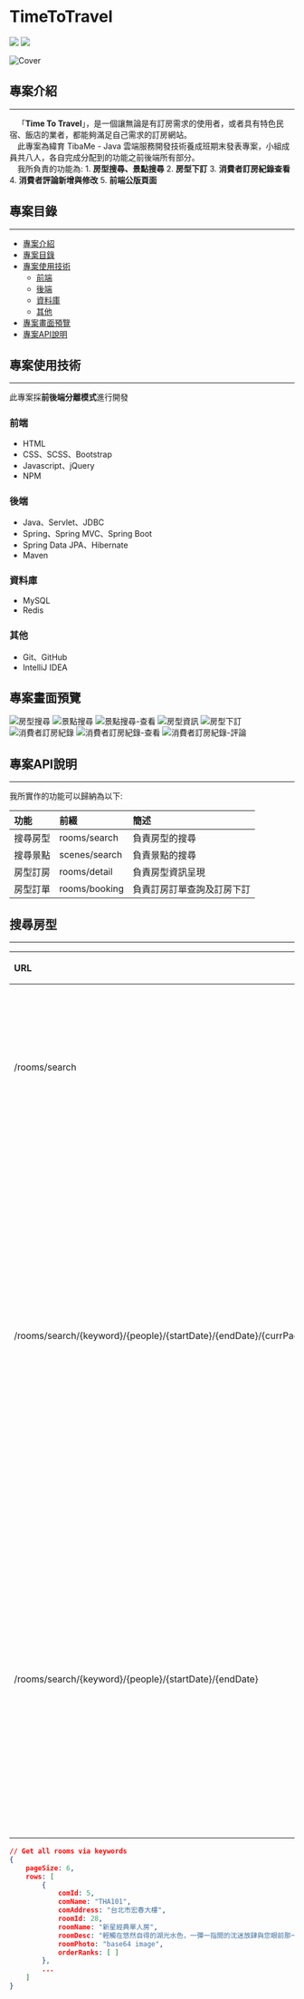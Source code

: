 # TimeToTravel

![](https://img.shields.io/badge/Spring_Boot-3.0.6-181717?style=for-the-badge?style=plastic&logo=springboot&color) ![](https://img.shields.io/badge/MySQL-8.0-181717?style=for-the-badge?style=plastic&logo=mysql&color=blue)

![Cover](/src/main/resources/static/images/cover/cover1.png)

##  專案介紹
---

&ensp;&ensp;「**Time To Travel**」，是一個讓無論是有訂房需求的使用者，或者具有特色民宿、飯店的業者，都能夠滿足自己需求的訂房網站。  
&ensp;&ensp;此專案為緯育 TibaMe - Java 雲端服務開發技術養成班期末發表專案，小組成員共八人，各自完成分配到的功能之前後端所有部分。  
&ensp;&ensp;我所負責的功能為:
    1. **房型搜尋、景點搜尋**
    2. **房型下訂**
    3. **消費者訂房紀錄查看**
    4. **消費者評論新增與修改**
    5. **前端公版頁面**

## 專案目錄
---

- [專案介紹](#專案介紹)
- [專案目錄](#專案目錄)
- [專案使用技術](#專案使用技術)
    - [前端](#前端)
    - [後端](#後端)
    - [資料庫](#資料庫)
    - [其他](#其他)
- [專案畫面預覽](#專案畫面預覽)
- [專案API說明](#專案API說明)

## 專案使用技術
---

此專案採**前後端分離模式**進行開發

### 前端

- HTML
- CSS、SCSS、Bootstrap
- Javascript、jQuery
- NPM

### 後端

- Java、Servlet、JDBC
- Spring、Spring MVC、Spring Boot
- Spring Data JPA、Hibernate
- Maven

### 資料庫

- MySQL
- Redis

### 其他

- Git、GitHub
- IntelliJ IDEA

## 專案畫面預覽

![房型搜尋](/src/main/resources/static/images/cover/%E6%88%BF%E5%9E%8B%E6%90%9C%E5%B0%8B.png)
![景點搜尋](/src/main/resources/static/images/cover/%E6%99%AF%E9%BB%9E%E6%90%9C%E5%B0%8B.png)
![景點搜尋-查看](/src/main/resources/static/images/cover/%E6%99%AF%E9%BB%9E%E6%90%9C%E5%B0%8B-%E6%9F%A5%E7%9C%8B.png)
![房型資訊](/src/main/resources/static/images/cover/%E6%88%BF%E5%9E%8B%E8%B3%87%E8%A8%8A.png)
![房型下訂](/src/main/resources/static/images/cover/%E6%88%BF%E5%9E%8B%E4%B8%8B%E8%A8%82.png)
![消費者訂房紀錄](/src/main/resources/static/images/cover/%E6%B6%88%E8%B2%BB%E8%80%85%E8%A8%82%E6%88%BF%E7%B4%80%E9%8C%84.png)
![消費者訂房紀錄-查看](/src/main/resources/static/images/cover/%E6%B6%88%E8%B2%BB%E8%80%85%E8%A8%82%E6%88%BF%E7%B4%80%E9%8C%84-%E6%9F%A5%E7%9C%8B.png)
![消費者訂房紀錄-評論](/src/main/resources/static/images/cover/%E6%B6%88%E8%B2%BB%E8%80%85%E8%A8%82%E6%88%BF%E7%B4%80%E9%8C%84-%E8%A9%95%E8%AB%96.png)

## 專案API說明
---

我所實作的功能可以歸納為以下:

|功能|前綴|簡述|
|:-|:-|:-|
|搜尋房型|rooms/search|負責房型的搜尋|
|搜尋景點|scenes/search|負責景點的搜尋|
|房型訂房|rooms/detail|負責房型資訊呈現|
|房型訂單|rooms/booking|負責訂房訂單查詢及訂房下訂|

## 搜尋房型
---

|URL|Method|簡述|
|:-|:-|:-|
|/rooms/search|GET|重導向到房型搜尋結果頁面|
|/rooms/search/{keyword}/{people}/{startDate}/{endDate}/{currPage}|GET|列出關鍵字所搜尋出並且時間區間內尚有庫存的所有房型資訊|
|/rooms/search/{keyword}/{people}/{startDate}/{endDate}|GET|列出與被點擊的景點同所在縣市的隨機三間房型資訊|

```json
// Get all rooms via keywords
{
    pageSize: 6,
    rows: [
        {
            comId: 5,
            comName: "THA101",
            comAddress: "台北市宏春大樓",
            roomId: 28,
            roomName: "新星經典單人房",
            roomDesc: "輕觸在悠然自得的湖光水色，一彈一指間的沈迷放肆與您眼前那一片垂手可得",
            roomPhoto: "base64 image",
            orderRanks: [ ]
        }, 
        ...
    ]
}
```